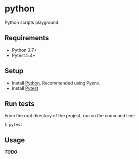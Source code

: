 # python
Python scripts playground

## Requirements
- Python 3.7+
- Pytest 5.4+

## Setup
- Install [Python](https://opensource.com/article/19/5/python-3-default-mac#what-we-should-do). Recommended using Pyenv.
- Install [Pytest](https://docs.pytest.org/en/latest/getting-started.html)

## Run tests
From the root directory of the project, run on the command line:
```shell
$ pytest
```

## Usage
**_TODO_**
